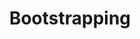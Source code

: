 ---
title: "Bootstrapping"

categories: ['']

tags: ['Bootstrapping']

arabic: ['التمهيد']

publishers: ['المعالجة اﻵلية للنصوص العربية']

types: "word"

slug: ""
---
